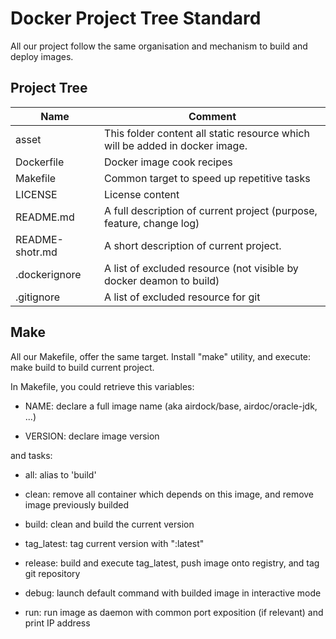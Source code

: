 # Docker Project Tree Standard

All our project follow the same organisation and mechanism to build and deploy images.

## Project Tree

| Name            | Comment                                  |
| --------------- | ---------------------------------------- |
| asset           | This folder content all static resource which will be added in docker image. |
| Dockerfile      | Docker image cook recipes                |
| Makefile        | Common target to speed up repetitive tasks |
| LICENSE         | License content                          |
| README.md       | A full description of current project (purpose, feature, change log) |
| README-shotr.md | A short description of current project.  |
| .dockerignore   | A list of excluded resource (not visible by docker deamon to build) |
| .gitignore      | A list of excluded resource for git      |



## Make

All our Makefile, offer the same target. Install "make" utility, and execute: make build to build current project.

In Makefile, you could retrieve this variables:

- NAME: declare a full image name (aka airdock/base, airdoc/oracle-jdk, ...)

- VERSION: declare image version

and tasks:

- all: alias to 'build'

- clean: remove all container which depends on this image, and remove image previously builded
- build: clean and build the current version
- tag_latest: tag current version with ":latest"
- release: build and execute tag_latest, push image onto registry, and tag git repository
- debug: launch default command with builded image in interactive mode
- run: run image as daemon with common port exposition (if relevant) and print IP address